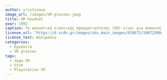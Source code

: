 ```yaml
---
author: xristinasp
image_url: /images/VR-glasses.jpeg
title: VR headset 
year: 1991
caption: Τα ακουστικά εικονικής πραγματικότητας (VR) είναι μια συσκευή που τοποθετείται στο κεφάλι και παρέχει εικονική πραγματικότητα στον χρήστη. Ορισμένα ακουστικά VR διαθέτουν επίσης αισθητήρες παρακολούθησης ματιών. 
license_url: "https://d.scdn.gr/images/sku_main_images/018672/18672309/20190524101102_archos_vr_glasses_2.jpeg" 
license_text: Wikipedia 
categories:
  - Εργαλεία
  - VR glasses
tags:
  - Sega VR
  - Vive
  - Playstation VR
---
```

